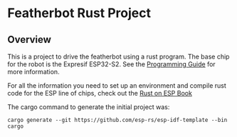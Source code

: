 # Featherbot Rust Project

## Overview

This is a project to drive the featherbot using a rust program. The base chip for the robot is the Expresif ESP32-S2.
See the [Programming Guide](https://docs.espressif.com/projects/esp-idf/en/latest/esp32s2/) for more information.

For all the information you need to set up an environment and compile rust code for the ESP line of chips, check out
the [Rust on ESP Book](https://esp-rs.github.io/book/introduction.html)

The cargo command to generate the initial project was:

```shell
cargo generate --git https://github.com/esp-rs/esp-idf-template --bin cargo 
```
